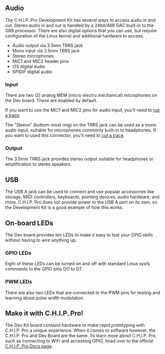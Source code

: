 ## Audio

The C.H.I.P. Pro Development Kit has several ways to access audio in and out. Stereo audio in and out is handled by a 24bit/48K DAC built-in to the GR8 processor. There are also digital options that you can use, but require configuration of the Linux kernel and additional hardware to access.

* Audio output via 3.5mm TRRS jack
* Mono input via 3.5mm TRRS jack
* Stereo microphones
* MIC1 and MIC2 header pins
* I2S digital audio
* SPIDIF digital audio

### Input
There are two (2) analog MEM (micro electro mechanical) microphones on the Dev board. These are enabled by default. 

If you want to use the MIC1 and MIC2 pins for audio input, you'll need to [cut a trace](#back-traces).

The "Sleeve" (bottom-most ring) on the TRRS jack can be used as a mono audio input, suitable for microphones commonly built-in to headphones. If you want to used this connector, you'll need to [cut a trace](#back-traces).

### Output

The 3.5mm TRRS jack provides stereo output suitable for headphones or amplification to stereo speakers.

## USB
The USB A jack can be used to connect and use popular accessories like storage, MIDI controllers, keyboards, pointing devices, audio hardware, and more. C.H.I.P. Pro does not provide power to the USB A port on its own, so the Development Kit is a good example of how this works.  

## On-board LEDs
The Dev board provides ten LEDs to make it easy to test your GPIO skills without having to wire anything up. 

### GPIO LEDs
Eight of these LEDs can be turned on and off with standard Linux sysfs commands to the GPIO pins DO to D7. 

### PWM LEDs
There are also two LEDs that are connected to the PWM pins for testing and learning about pulse width modulation. 

## Make it with C.H.I.P. Pro! 
The Dev Kit board contains hardware to make rapid prototyping with C.H.I.P. Pro a unique experience. When it comes to software however, the C.H.I.P. Pro and Dev Board are the same. To learn more about C.H.I.P. Pro, such as connecting to WiFi and accessing GPIO, head over to the official [C.H.I.P. Pro Docs page](http://docs.getchip.com/chip_pro.html#get-working-with-c-h-i-p-pro).